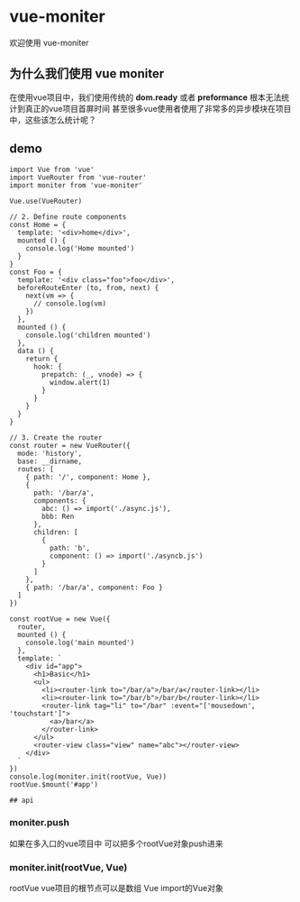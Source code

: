 # vue-moniter

欢迎使用 vue-moniter

## 为什么我们使用 vue moniter

在使用vue项目中，我们使用传统的 **dom.ready** 或者 **preformance** 根本无法统计到真正的vue项目首屏时间
甚至很多vue使用者使用了非常多的异步模块在项目中，这些该怎么统计呢？

## demo
```
import Vue from 'vue'
import VueRouter from 'vue-router'
import moniter from 'vue-moniter'

Vue.use(VueRouter)

// 2. Define route components
const Home = {
  template: '<div>home</div>',
  mounted () {
    console.log('Home mounted')
  }
}
const Foo = {
  template: '<div class="foo">foo</div>',
  beforeRouteEnter (to, from, next) {
    next(vm => {
      // console.log(vm)
    })
  },
  mounted () {
    console.log('children mounted')
  },
  data () {
    return {
      hook: {
        prepatch: (_, vnode) => {
          window.alert(1)
        }
      }
    }
  }
}

// 3. Create the router
const router = new VueRouter({
  mode: 'history',
  base: __dirname,
  routes: [
    { path: '/', component: Home },
    {
      path: '/bar/a',
      components: {
        abc: () => import('./async.js'),
        bbb: Ren
      },
      children: [
        {
          path: 'b',
          component: () => import('./asyncb.js')
        }
      ]
    },
    { path: '/bar/a', component: Foo }
  ]
})

const rootVue = new Vue({
  router,
  mounted () {
    console.log('main mounted')
  },
  template: `
    <div id="app">
      <h1>Basic</h1>
      <ul>
        <li><router-link to="/bar/a">/bar/a</router-link></li>
        <li><router-link to="/bar/b">/bar/b</router-link></li>        
        <router-link tag="li" to="/bar" :event="['mousedown', 'touchstart']">
          <a>/bar</a>
        </router-link>
      </ul>
      <router-view class="view" name="abc"></router-view>
    </div>
  `
})
console.log(moniter.init(rootVue, Vue))
rootVue.$mount('#app')

## api

```
### moniter.push

如果在多入口的vue项目中 可以把多个rootVue对象push进来

### moniter.init(rootVue, Vue)

rootVue vue项目的根节点可以是数组
Vue import的Vue对象